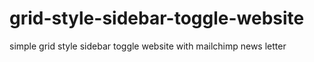 # grid-style-sidebar-toggle-website
 simple grid style sidebar toggle website with mailchimp news letter
 
 
